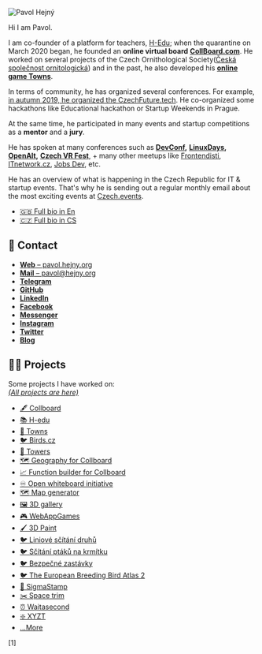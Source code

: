 <!--

# Pavol Hejný

Personal page of Pavol Hejný

-->

![Pavol Hejný](https://www.gravatar.com/avatar/10bceb8965947164502b4e7b3314733d?s=512)

Hi I am Pavol.

<!--
TODO: Add basic info about myself:
    - DoB 1993-09-08
    - Born in Bratislava
    - Lives in Prague
    - CV to download
-->

<!-- TODO: Shorten the following text: -->

I am co-founder of a platform for teachers, [H-Edu](https://www.h-edu.cz/); when the quarantine on March 2020 began, he founded an **online virtual board** [**CollBoard.com**](https://collboard.com/). He worked on several projects of the Czech Ornithological Society([Česká společnost ornitologická](https://www.birdlife.cz/)) and in the past, he also developed his [**online game Towns**](https://github.com/townsgame).

In terms of community, he has organized several conferences. For example, [in autumn 2019, he organized the CzechFuture.tech](https://www.pavolhejny.com/nulty-rocnik-czech-future-tech/). He co-organized some hackathons like Educational hackathon or Startup Weekends in Prague.

At the same time, he participated in many events and startup competitions as a **mentor** and a **jury**.

He has spoken at many conferences such as [**DevConf**](https://www.devconf.info/)**,** [**LinuxDays**](https://www.linuxdays.cz/)**,** [**OpenAlt**](https://www.openalt.cz/)**,** [**Czech VR Fest**](https://www.facebook.com/czechvrfest/), + many other meetups like [Frontendisti](https://www.facebook.com/frontendisti/), [ITnetwork.cz](https://www.facebook.com/itnetworkcz/), [Jobs Dev](https://www.facebook.com/jobsdevcz/), etc.

He has an overview of what is happening in the Czech Republic for IT & startup events. That's why he is sending out a regular monthly email about the most exciting events at [Czech.events](https://czech.events/).

-   [🇬🇧 Full bio in En](./documents/about.md)
-   [🇨🇿 Full bio in CS](./documents/about.cs.md)

## 📩 Contact

-   [**Web** –⁠ pavol.hejny.org](https://pavol.hejny.org)
-   [**Mail** –⁠ pavol@hejny.org](mailto:me@pavolhejny.com)
-   [**Telegram**](https://t.me/hejny)
-   [**GitHub**](https://github.com/hejny/)
-   [**LinkedIn**](https://www.linkedin.com/in/hejny/)
-   [**Facebook**](https://www.facebook.com/hejny)
-   [**Messenger**](http://m.me/hejny)
-   [**Instagram**](https://instagram.com/pavolhejny/)
-   [**Twitter**](https://twitter.com/pavolhejny)
-   [**Blog**](https://blog.pavolhejny.com)

<!-- TODO: Articles -->
<!-- TODO: Photos -->
<!-- TODO: Talks & presentation -->
<!-- TODO: Calendar -->
<!-- TODO: Social media -->
<!-- TODO: Collboard backgound -->

## 👨‍🏭 Projects

Some projects I have worked on:<br/>
[_(All projects are here)_](./documents/projects.md)

-   [🖋 Collboard](https://collboard.com/)
-   [📚 H-edu](https://www.h-edu.cz/)
-   [🌆 Towns](https://github.com/townsgame) <!-- TODO: Make some overview page on towns.cz and link it there -->
-   [🐦 Birds.cz](https://birds.cz/)
-   [🗼 Towers](https://github.com/hejny/towers) <!-- TODO: Make some overview page on towers and link it there -->
-   [🗺️ Geography for Collboard](https://github.com/collboard/map)
-   [📈 Function builder for Collboard](https://github.com/collboard/function-builder)
-   [♾️ Open whiteboard initiative](https://github.com/collboard/owbi)
-   [🗺 Map generator](https://github.com/townsgame/towns-map-generator)
-   [🖼 3D gallery](https://github.com/webappgames/gallery-frontend) <!-- TODO: Make some overview page on 3D gallery and link it there -->
-   [🎮 WebAppGames](https://github.com/webappgames/webappgames)
-   [🖌 3D Paint](https://vrpaint.github.io/3d-paint/)
-   [🐦 Liniové sčítání druhů](https://github.com/birdlife-cz/lsd)
-   [🐦 Sčítání ptáků na krmítku](https://github.com/birdlife-cz/feeders)
-   [🐦 Bezpečné zastávky](https://zastavky.birdlife.cz/)
-   [🐦 The European Breeding Bird Atlas 2](https://zastavky.birdlife.cz/)
-   [📜 SigmaStamp](https://github.com/sigmastamp/sigmastamp-frontend)
-   [✂️ Space trim](https://github.com/hejny/spacetrim)
-   [⏰ Waitasecond](https://hejny.github.io/waitasecond/)
-   [❇️ XYZT](https://github.com/hejny/xyzt)
-   […More](./documents/projects.md)

<!--
TODO: Pick some good libraries to show
-   [🤏 TouchController](https://github.com/hejny/touchcontroller)
-   [✂️ Space trim](https://github.com/hejny/spacetrim)
-   [🕵️ Locate ANY APP](https://github.com/hejny/locate-app)
-   [💥 Destroyable](https://github.com/hejny/destroyable)
-   [💾 Everstorage](https://github.com/hejny/everstorage)
-   [❇️ XYZT](https://github.com/hejny/xyzt)
-   [📅 Czech.events](https://czech.events/)
-   [⏰ Waitasecond](https://hejny.github.io/waitasecond/)
-   [☑️ Config Checker](https://github.com/hejny/configchecker)
-->

<script src="https://unpkg.com/@wcj/dark-mode"></script>

<!--!!! Remove version nonce-->

[1]
